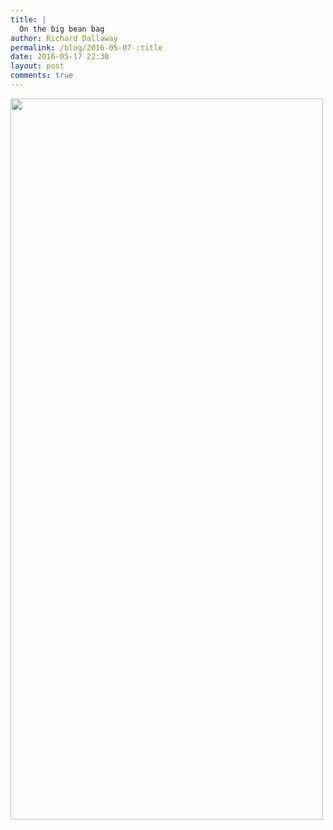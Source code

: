 ```yaml
---
title: |
  On the big bean bag
author: Richard Dallaway
permalink: /blog/2016-05-07-:title
date: 2016-05-17 22:30
layout: post
comments: true
---
```


<div><a href="//static.skitters.dallaway.com/tp_IMG_20160516_132332~2.jpg"><img src="//static.skitters.dallaway.com/tp_thumb_IMG_20160516_132332~2.jpg" width="500" height="1154"/></a></div>


  
      
